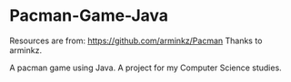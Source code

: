 # Pacman-Game-Java
Resources are from: https://github.com/arminkz/Pacman
Thanks to arminkz.

A pacman game using Java. A project for my Computer Science studies.
